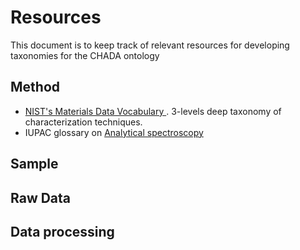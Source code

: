 # Resources

This document is to keep track of relevant resources for developing taxonomies for the CHADA ontology


## Method
* [NIST's Materials Data Vocabulary ](https://data.nist.gov/od/id/67C783D4BA814C8EE05324570681708A1899). 3-levels deep taxonomy of characterization techniques.
* IUPAC glossary on [Analytical spectroscopy](https://iupac.org/wp-content/uploads/2019/10/PAC-REC-19-02-03.R2_PR191002MC.pdf)

## Sample

## Raw Data

## Data processing

